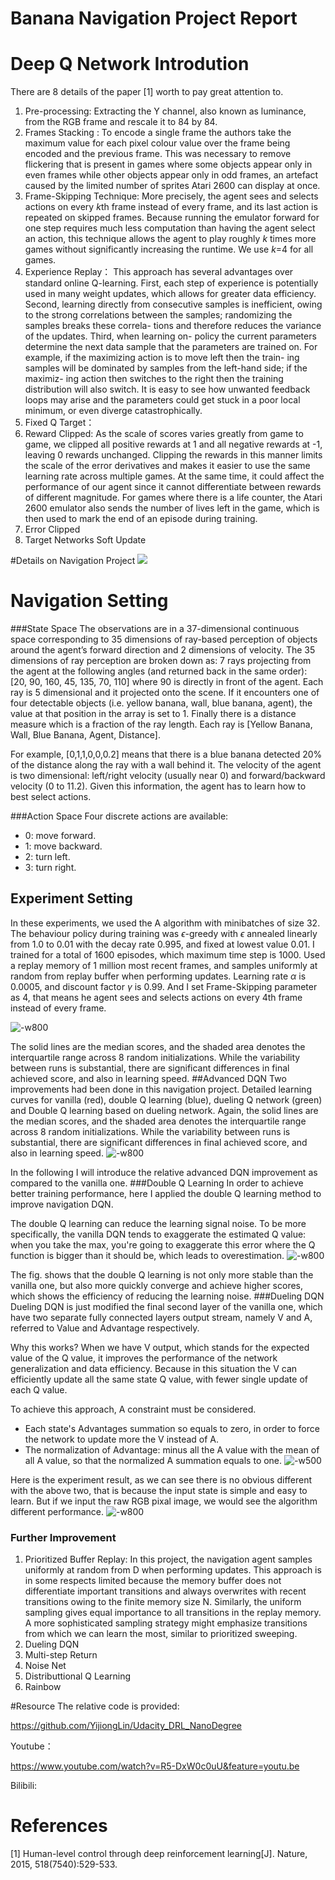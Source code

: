 # Banana Navigation Project Report

# Deep Q Network Introdution
There are 8 details of the paper [1] worth to pay great attention to.
1. Pre-processing: Extracting the Y channel, also known as luminance, from the RGB frame and rescale it to 84 by 84. 
2. Frames Stacking : To encode a single frame the authors take the maximum value for each pixel colour value over the frame being encoded and the previous frame. This was necessary to remove flickering that is present in games where some objects appear only in even frames while other objects appear only in odd frames, an artefact caused by the limited number of sprites Atari 2600 can display at once.
3. Frame-Skipping Technique: More precisely, the agent sees and selects actions on every $k$th frame instead of every frame, and its last action is repeated on skipped frames. Because running the emulator forward for one step requires much less computation than having the agent select an action, this technique allows the agent to play roughly $k$ times more games without significantly increasing the runtime. We use $k$=4 for all games.
4. Experience Replay： This approach has several advantages over standard online Q-learning. First, each step of experience is potentially used in many weight updates, which allows for greater data efficiency. Second, learning directly from consecutive samples is inefficient, owing to the strong correlations between the samples; randomizing the samples breaks these correla- tions and therefore reduces the variance of the updates. Third, when learning on- policy the current parameters determine the next data sample that the parameters are trained on. For example, if the maximizing action is to move left then the train- ing samples will be dominated by samples from the left-hand side; if the maximiz- ing action then switches to the right then the training distribution will also switch. It is easy to see how unwanted feedback loops may arise and the parameters could get stuck in a poor local minimum, or even diverge catastrophically.
5. Fixed Q Target：
6. Reward Clipped: As the scale of scores varies greatly from game to game, we clipped all positive rewards at 1 and all negative rewards at -1, leaving 0 rewards unchanged. Clipping the rewards in this manner limits the scale of the error derivatives and makes it easier to use the same learning rate across multiple games. At the same time, it could affect the performance of our agent since it cannot differentiate between rewards of different magnitude. For games where there is a life counter, the Atari 2600 emulator also sends the number of lives left in the game, which is then used to mark the end of an episode during training.
7. Error Clipped
8. Target Networks Soft Update


#Details on Navigation Project
![](https://user-images.githubusercontent.com/10624937/42135619-d90f2f28-7d12-11e8-8823-82b970a54d7e.gif)
# Navigation Setting
###State Space
The observations are in a 37-dimensional continuous space corresponding to 35 dimensions of ray-based perception of objects around the agent’s forward direction and 2 dimensions of velocity. The 35 dimensions of ray perception are broken down as: 7 rays projecting from the agent at the following angles (and returned back in the same order): [20, 90, 160, 45, 135, 70, 110] where 90 is directly in front of the agent. Each ray is 5 dimensional and it projected onto the scene. If it encounters one of four detectable objects (i.e. yellow banana, wall, blue banana, agent), the value at that position in the array is set to 1. Finally there is a distance measure which is a fraction of the ray length. Each ray is [Yellow Banana, Wall, Blue Banana, Agent, Distance]. 

For example, [0,1,1,0,0,0.2] means that there is a blue banana detected 20% of the distance along the ray with a wall behind it. The velocity of the agent is two dimensional: left/right velocity (usually near 0) and forward/backward velocity (0 to 11.2). Given this information, the agent has to learn how to best select actions. 

###Action Space
Four discrete actions are available:
* 0: move forward.
* 1: move backward.
* 2: turn left.
* 3: turn right.


## Experiment Setting
In these experiments, we used the A algorithm with minibatches of size 32. The behaviour policy during training was $\epsilon$-greedy with $\epsilon$ annealed linearly from 1.0 to 0.01 with the decay rate 0.995, and fixed at lowest value 0.01. I trained for a total of 1600 episodes, which maximum time step is 1000. Used a replay memory of 1 million most recent frames, and samples uniformly at random from replay buffer when performing updates. Learning rate $\alpha$ is 0.0005, and discount factor $\gamma$ is 0.99. And I set Frame-Skipping parameter as 4, that means he agent sees and selects actions on every $4$th frame instead of every frame. 

![-w800](media/15507609593292/vanilla_dqn.png)

The solid lines are the median scores, and the shaded area denotes the interquartile range across 8 random initializations. While the variability between runs is substantial, there are significant differences in final achieved score, and also in learning speed.
##Advanced DQN
Two improvements had been done in this navigation project. Detailed learning curves for vanilla (red), double Q learning (blue), dueling Q network (green) and Double Q learning based on dueling network.  Again, the solid lines are the median scores, and the shaded area denotes the interquartile range across 8 random initializations. While the variability between runs is substantial, there are significant differences in final achieved score, and also in learning speed.
![-w800](media/15507609593292/all_the_data.png)

In the following I will introduce the relative advanced DQN improvement as compared to the vanilla one.
###Double Q Learning
In order to achieve better training performance, here I applied the double Q learning method to improve navigation DQN.

The double Q learning can reduce the learning signal noise. To be more specifically, the vanilla DQN tends to exaggerate the estimated Q value: when you take the max, you're going to exaggerate this error where the Q function is bigger than it should be, which leads to overestimation.
![-w800](media/15507609593292/double_dqn.png)

The fig. shows that the double Q learning is not only more stable than the vanilla one,  but also more quickly converge and achieve higher scores, which shows the efficiency of reducing the learning noise.
###Dueling DQN
Dueling DQN is just modified the final second layer of the vanilla one, which have two separate fully connected layers output stream, namely V and A, referred to Value and Advantage respectively.

Why this works? When we have V output, which stands for the expected value of the Q value, it improves the performance of the network generalization and data efficiency. Because in this situation the V can efficiently update all the same state Q value, with fewer single update of each Q value.

To achieve this approach, A constraint must be considered.
* Each state's Advantages summation so equals to zero, in order to force the network to update more the V instead of A.
* The normalization of Advantage: minus all the A value with the mean of all A value, so that the normalized A summation equals to one.
![-w500](media/15503053697557/15505457464422.jpg)

Here is the experiment result, as we can see there is no obvious different with the above two, that is because the input state is simple and easy to learn. But if we input the raw RGB pixal image, we would see the algorithm different performance.
![-w800](media/15507609593292/dueling_dqn.png)


### Further Improvement
1. Prioritized Buffer Replay:
In this project, the navigation agent samples uniformly at random from D when performing updates. This approach is in some respects limited because the memory buffer does not differentiate important transitions and always overwrites with recent transitions owing to the finite memory size N. Similarly, the uniform sampling gives equal importance to all transitions in the replay memory. A more sophisticated sampling strategy might emphasize transitions from which we can learn the most, similar to prioritized sweeping.
1. Dueling DQN
2. Multi-step Return
3. Noise Net
4. Distributtional Q Learning
7. Rainbow


#Resource
The relative code is provided: 

https://github.com/YijiongLin/Udacity_DRL_NanoDegree

Youtube：

https://www.youtube.com/watch?v=R5-DxW0c0uU&feature=youtu.be

Bilibili:

#  References

[1] Human-level control through deep reinforcement learning[J]. Nature, 2015, 518(7540):529-533.